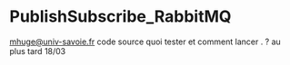 # PublishSubscribe_RabbitMQ
mhuge@univ-savoie.fr
code source 
quoi tester  et comment lancer .
?
au plus tard 18/03
